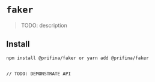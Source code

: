 # `faker`

> TODO: description

## Install

```
npm install @prifina/faker or yarn add @prifina/faker


// TODO: DEMONSTRATE API
```
